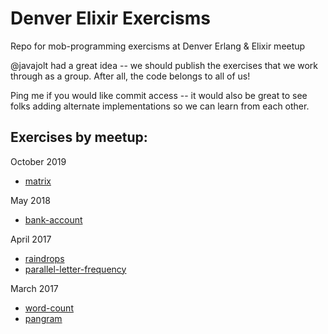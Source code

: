 # Denver Elixir Exercisms
Repo for mob-programming exercisms at Denver Erlang &amp; Elixir meetup

@javajolt had a great idea -- we should publish the exercises that we work
through as a group.  After all, the code belongs to all of us!

Ping me if you would like commit access -- it would also be great to see
folks adding alternate implementations so we can learn from each other.

## Exercises by meetup:

October 2019
- [matrix](matrix)

May 2018
- [bank-account](bank-account)

April 2017
- [raindrops](raindrops)
- [parallel-letter-frequency](parallel-letter-frequency)

March 2017
- [word-count](word-count)
- [pangram](pangram)
